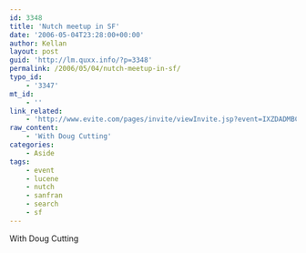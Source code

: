 ```yaml
---
id: 3348
title: 'Nutch meetup in SF'
date: '2006-05-04T23:28:00+00:00'
author: Kellan
layout: post
guid: 'http://lm.quxx.info/?p=3348'
permalink: /2006/05/04/nutch-meetup-in-sf/
typo_id:
    - '3347'
mt_id:
    - ''
link_related:
    - 'http://www.evite.com/pages/invite/viewInvite.jsp?event=IXZDADMBCGQMORREWHPL&inviteId=EYAFYDHDMQFFMHLWDLWO&showPreview=false&x=610058922'
raw_content:
    - 'With Doug Cutting'
categories:
    - Aside
tags:
    - event
    - lucene
    - nutch
    - sanfran
    - search
    - sf
---
```


With Doug Cutting